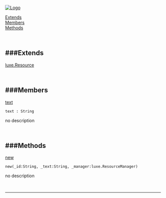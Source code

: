 
[![Logo](http://luxeengine.com/images/logo.png)](index.html)


[Extends](#Extends)   
[Members](#Members)   
[Methods](#Methods)   


&nbsp;   

<a class="lift" name="Extends" ></a>
###Extends   
---
<a class="lift" name="luxe.Resource" href="luxe.Resource.html">luxe.Resource</a>

&nbsp;   

<a class="lift" name="Members" ></a>
###Members   
---
<a class="lift" name="text" href="#text">text</a>



    text : String

<span class="small_desc_flat"> no description </span>   

&nbsp;   

<a class="lift" name="Methods" ></a>
###Methods   
---
<a class="lift" name="new" href="#new">new</a>



    new(_id:String, _text:String, _manager:luxe.ResourceManager) 

<span class="small_desc_flat"> no description </span>   



&nbsp;
&nbsp;
&nbsp;

---  


&nbsp;   
&nbsp;   
